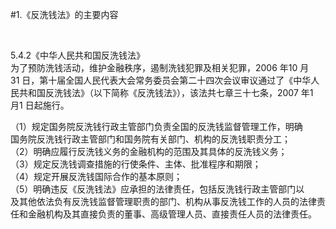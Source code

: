 #1.《反洗钱法》的主要内容
<p>&nbsp;</p>
    <p>5.4.2《中华人民共和国反洗钱法》<br />
      为了预防洗钱活动，维护金融秩序，遏制洗钱犯罪及相关犯罪，2006 年10 月<br />
      31 日，第十届全国人民代表大会常务委员会第二十四次会议审议通过了《中华人<br />
      民共和国反洗钱法》（以下简称《反洗钱法》），该法共七章三十七条，2007 年1<br />
    月1 日起施行。</p>
    <p>（1）规定国务院反洗钱行政主管部门负责全国的反洗钱监督管理工作，明确<br />
      国务院反洗钱行政主管部门和国务院有关部门、机构的反洗钱职责分工；<br />
      （2）明确应履行反洗钱义务的金融机构的范围及其具体的反洗钱义务；<br />
      （3）规定反洗钱调查措施的行使条件、主体、批准程序和期限；<br />
      （4）规定开展反洗钱国际合作的基本原则；<br />
      （5）明确违反《反洗钱法》应承担的法律责任，包括反洗钱行政主管部门以<br />
      及其他依法负有反洗钱监督管理职责的部门、机构从事反洗钱工作的人员的法律责<br />
    任和金融机构及其直接负责的董事、高级管理人员、直接责任人员的法律责任。</p>